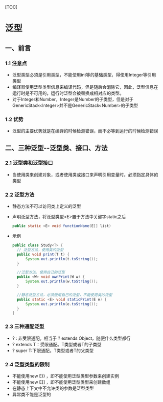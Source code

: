 [TOC]

# 泛型

## 一、前言

### 1.1 注意点

* 泛型类型必须是引用类型，不能使用int等的基础类型，得使用Integer等引用类型
* 编译器使用泛型类型信息来编译代码，但是随后会消除它，因此，泛型信息在运行时是不可用的，运行时泛型会被替换成相对应的类型。
* 对于Integer和Number，Integer是Number的子类型，但是对于GenericStack&lt;Integer>并不是GenericStack&lt;Number>的子类型

### 1.2 优势

* 泛型的主要优势就是在编译的时候检测错误，而不必等到运行的时候检测错误



## 二、三种泛型--泛型类、接口、方法

### 2.1 泛型类和泛型接口

* 当使用类来创建对象，或者使用类或接口来声明引用变量时，必须指定具体的类型

### 2.2 泛型方法

* 静态方法不可以访问类上定义的泛型

* 声明泛型方法，将泛型类型\<E\>置于方法中关键字static之后

  ```java
  public static <E> void functionName(E[] list)
  ```

* 示例

  ```java
  public class Study<T> {
  	// 泛型方法，使用类的泛型
  	public void print(T t) {
  		System.out.println(t.toString());
  	}
  
  	//泛型方法，使用自己的泛型
  	public <W> void ownPrint(W w) {
  		System.out.println(w.toString());
  	}
  
  	//静态泛型方法，必须使用自己的泛型，不能使用类的泛型
  	public static <E> void staticPrint(E e) {
  		System.out.println(e.toString());
  	}
  }
  ```

### 2.3 三种通配泛型

- ? : 非受限通配。相当于 ? extends Object，随便什么类型都行
- ? extends T：受限通配。T类型或者T的子类型
- ? super T:下限通配。T类型或者T的父类型

### 2.4 泛型类型的限制
* 不能使用new E() ，即不能使用泛型类型参数来创建实例
* 不能使用new E[]   ，即不能使用泛型类型来创建数组
* 在静态上下文中不允许类的参数是泛型类型
* 异常类不能是泛型的